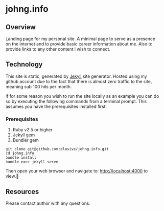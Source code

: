 
# johng.info

## Overview
Landing page for my personal site. A minimal page to serve as a presence on the 
internet and to provide basic career information about me. Also to provide links
to any other content I wish to connect.

## Technology
This site is static, generated by [Jekyll](https://jekyllrb.com/) site generator.
Hosted using my github account due to the fact that there is almost zero traffic
to the site, meaning sub 100 hits per month.

If for some reason you wish to run the site locally as an example you can do so
by executing the following commands from a terminal prompt. This assumes you have
the prerequisites installed first.

### Prerequisites
1. Ruby v2.5 or higher
2. Jekyll gem
3. Bundler gem

```
git clone git@github.com:elusive/johng.info.git
cd johng.info
bundle install
bundle exec jekyll serve
```

Then open your web browser and navigate to: <http://localhost:4000> to view.

## Resources
Please contact author with any questions. 
